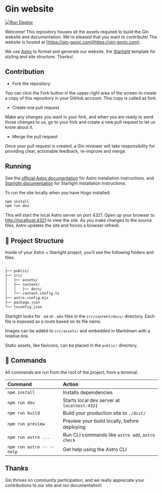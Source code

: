 # Gin website

[![Run Deploy](https://github.com/gin-gonic/website/actions/workflows/node.yml/badge.svg)](https://github.com/gin-gonic/website/actions/workflows/node.yml)

Welcome! This repository houses all the assets required to build the Gin website and documentation. We're pleased that you want to contribute! The website is hosted at [https://gin-gonic.com](https://gin-gonic.com).

We use [Astro](https://astro.build) to format and generate our website, the [Starlight](https://starlight.astro.build) template for styling and site structure. Thanks!.

## Contribution

- Fork the repository

You can click the Fork button in the upper-right area of the screen to create a copy of this repository in your GitHub account. This copy is called as fork.

- Create one pull request

Make any changes you want in your fork, and when you are ready to send those changes to us, go to your fork and create a new pull request to let us know about it.

- Merge the pull request

Once your pull request is created, a Gin reviewer will take responsibility for providing clear, actionable feedback, re-improve and merge.

## Running

See the [official Astro documentation](https://docs.astro.build/en/getting-started) for Astro installation instructions. and [Starlight documentation](https://starlight.astro.build/getting-started) for Starlight installation instructions.

To run the site locally when you have Hugo installed:

```sh
npm install
npm run dev
```

This will start the local Astro server on port 4321. Open up your browser to <http://localhost:4321> to view the site. As you make changes to the source files, Astro updates the site and forces a browser refresh.

## 🚀 Project Structure

Inside of your Astro + Starlight project, you'll see the following folders and files:

```bash
.
├── public/
├── src/
│   ├── assets/
│   ├── content/
│   │   ├── docs/
│   └── content.config.ts
├── astro.config.mjs
├── package.json
└── tsconfig.json
```

Starlight looks for `.md` or `.mdx` files in the `src/content/docs/` directory. Each file is exposed as a route based on its file name.

Images can be added to `src/assets/` and embedded in Markdown with a relative link.

Static assets, like favicons, can be placed in the `public/` directory.

## 🧞 Commands

All commands are run from the root of the project, from a terminal:

| Command                   | Action                                           |
| :------------------------ | :----------------------------------------------- |
| `npm install`             | Installs dependencies                            |
| `npm run dev`             | Starts local dev server at `localhost:4321`      |
| `npm run build`           | Build your production site to `./dist/`          |
| `npm run preview`         | Preview your build locally, before deploying     |
| `npm run astro ...`       | Run CLI commands like `astro add`, `astro check` |
| `npm run astro -- --help` | Get help using the Astro CLI                     |

## Thanks

Gin thrives on community participation, and we really appreciate your contributions to our site and our documentation!
